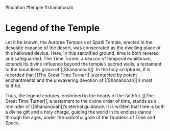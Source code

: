 #location #temple #shananooah 
# Legend of the Temple
Let it be known, the Aurorae Temporis et Spatii Temple, erected in the desolate expanse of the desert, was consecrated as the dwelling place of this hallowed device. Here, in this sanctified ground, time is both revered and safeguarded. The Time Turner, a beacon of temporal equilibrium, extends its divine influence beyond the temple’s sacred walls, a testament to the boundless grace of [[Shananooah]]. In the holy scriptures, it is recorded that [[The Great Time Turner]] is protected by potent enchantments and the unwavering devotion of [[Shananooah]]’s most faithful.

Thus, the legend endures, enshrined in the hearts of the faithful. [[The Great Time Turner]], a testament to the divine order of time, stands as a reminder of [[Shananooah]]’s eternal guidance. It is written that time is both a divine gift and a holy charge, guiding the world in its endless dance through the ages, under the watchful gaze of the Goddess of Time and Space.
